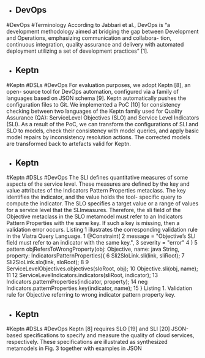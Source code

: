 - ## DevOps
#DevOps #Terminology 
According to Jabbari et al., DevOps is “a development methodology aimed at bridging the gap between Development and Operations, emphasizing communication and collabora- tion, continuous integration, quality assurance and delivery with automated deployment utilizing a set of development practices” [1].

- ## Keptn
#Keptn #DSLs #DevOps 
For evaluation purposes, we adopt Keptn [8], an open- source tool for DevOps automation, configured via a family of languages based on JSON schema [9]. Keptn automatically pushes the configuration files to Git. We implemented a PoC [10] for consistency checking between two languages of the Keptn family used for Quality Assurance (QA): ServiceLevel Objectives (SLO) and Service Level Indicators (SLI). As a result of the PoC, we can transform the configurations of SLI and SLO to models, check their consistency with model queries, and apply basic model repairs by inconsistency resolution actions. The corrected models are transformed back to artefacts valid for Keptn.

- ## Keptn
#Keptn #DSLs #DevOps 
The SLI defines quantitative measures of some aspects of the service level. These measures are defined by the key and value attributes of the Indicators Pattern Properties metaclass. The key identifies the indicator, and the value holds the tool- specific query to compute the indicator. The SLO specifies a target value or a range of values for a service level that the SLImeasures. Therefore, the sli field of the Objective metaclass in the SLO metamodel must refer to an Indicators Pattern Properties with the same key. If such a key is missing, then a validation error occurs. Listing 1 illustrates the corresponding validation rule in the Viatra Query Language. 1 @Constraint( 2 message = "Objective’s SLI field must refer to an indicator with the same key.", 3 severity = "error" 4 ) 5 pattern objRefersToWrongProperty(obj: Objective, name: java String, property: IndicatorsPatternProperties){ 6 Sli2SloLink.sli(link, sliRoot); 7 Sli2SloLink.slo(link, sloRoot); 8 9 ServiceLevelObjectives.objectives(sloRoot, obj); 10 Objective.sli(obj, name); 11 12 ServiceLevelIndicators.indicators(sliRoot, indicator); 13 Indicators.patternProperties(indicator, property); 14 neg Indicators.patternProperties.key(indicator, name); 15 } Listing 1. Validation rule for Objective referring to wrong indicator pattern property key.

- ## Keptn
#Keptn #DSLs #DevOps 
Keptn [8] requires SLO [19] and SLI [20] JSON-based specifications to specify and measure the quality of cloud services, respectively. These specifications are illustrated as synthesized metamodels in Fig. 3 together with examples in JSON

